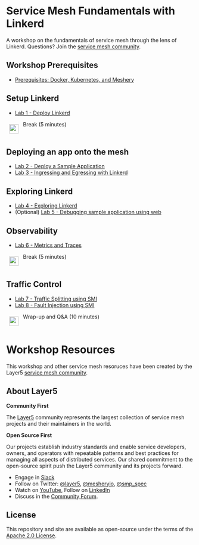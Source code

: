 # Service Mesh Fundamentals with Linkerd

A workshop on the fundamentals of service mesh through the lens of Linkerd. Questions? Join the [service mesh community](http://slack.layer5.io).

## Workshop Prerequisites

- [Prerequisites: Docker, Kubernetes, and Meshery](prereq/README.md)

## Setup Linkerd

- [Lab 1 - Deploy Linkerd](lab-1/README.md)

<p>
<img src="img/break.png" height="25px" style="text-align:left; vertical-align:top;padding:8px" />
Break (5 minutes)
</p>

## Deploying an app onto the mesh

- [Lab 2 - Deploy a Sample Application](lab-2/README.md)
- [Lab 3 - Ingressing and Egressing with Linkerd](lab-3/README.md)

## Exploring Linkerd

- [Lab 4 - Exploring Linkerd](lab-4/README.md)
- (Optional) [Lab 5 - Debugging sample application using web](lab-5/README.md)

## Observability

- [Lab 6 - Metrics and Traces](lab-6/README.md)

<p>
<img src="img/break.png" height="25px" style="text-align:left; vertical-align:top;padding:8px" />
Break (5 minutes)
</p>

## Traffic Control

- [Lab 7 - Traffic Splitting using SMI](lab-7/README.md)
- [Lab 8 - Fault Injection using SMI](lab-8/README.md)

<p>
<img src="img/break.png" height="25px" style="text-align:left; vertical-align:top;padding:8px" />
Wrap-up and Q&A (10 minutes)
</p>

# Workshop Resources

This workshop and other service mesh resoruces have been created by the Layer5 [service mesh community](https://layer5.io/community).

## About Layer5

**Community First**

<p>The <a href="https://layer5.io">Layer5</a> community represents the largest collection of service mesh projects and their maintainers in the world.</p>

**Open Source First**

<p>Our projects establish industry standards and enable service developers, owners, and operators with repeatable patterns and best practices for managing all aspects of distributed services. Our shared commitment to the open-source spirit push the Layer5 community and its projects forward.</p>

- Engage in [Slack](http://slack.layer5.io)
- Follow on Twitter: [@layer5](https://twitter.com/layer5), [@mesheryio](https://twitter.com/mesheryio), [@smp_spec](https://twitter.com/smp_spec)
- Watch on [YouTube](https://www.youtube.com/channel/UCFL1af7_wdnhHXL1InzaMvA?sub_confirmation=1), Follow on [LinkedIn](https://www.linkedin.com/company/layer5)
- Discuss in the [Community Forum](https://discuss.layer5.io).

## License

This repository and site are available as open-source under the terms of the [Apache 2.0 License](https://opensource.org/licenses/Apache-2.0).
